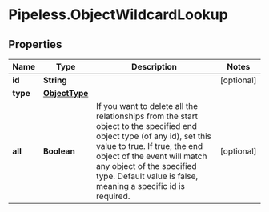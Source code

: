 # Pipeless.ObjectWildcardLookup

## Properties

Name | Type | Description | Notes
------------ | ------------- | ------------- | -------------
**id** | **String** |  | [optional] 
**type** | [**ObjectType**](ObjectType.md) |  | 
**all** | **Boolean** | If you want to delete all the relationships from the start object to the specified end object type (of any id), set this value to true. If true, the end object of the event will match any object of the specified type. Default value is false, meaning a specific id is required. | [optional] 


